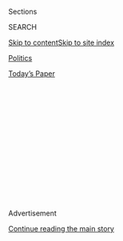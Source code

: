 <div id="app">

<div>

<div>

<div>

<div class="NYTAppHideMasthead css-1q2w90k e1suatyy0">

<div class="section css-ui9rw0 e1suatyy2">

<div class="css-eph4ug er09x8g0">

<div class="css-6n7j50">

</div>

<span class="css-1dv1kvn">Sections</span>

<div class="css-10488qs">

<span class="css-1dv1kvn">SEARCH</span>

</div>

[Skip to content](#site-content)[Skip to site
index](#site-index)

</div>

<div id="masthead-section-label" class="css-1wr3we4 eaxe0e00">

[Politics](https://www.nytimes.com/section/politics)

</div>

<div class="css-10698na e1huz5gh0">

</div>

</div>

<div id="masthead-bar-one" class="section hasLinks css-15hmgas e1csuq9d3">

<div class="css-uqyvli e1csuq9d0">

</div>

<div class="css-1uqjmks e1csuq9d1">

</div>

<div class="css-9e9ivx">

[](https://myaccount.nytimes.com/auth/login?response_type=cookie&client_id=vi)

</div>

<div class="css-1bvtpon e1csuq9d2">

[Today’s
Paper](https://www.nytimes.com/section/todayspaper)

</div>

</div>

</div>

</div>

<div data-aria-hidden="false">

<div id="site-content" data-role="main">

<div>

<div class="css-1aor85t" style="opacity:0.000000001;z-index:-1;visibility:hidden">

<div class="css-1hqnpie">

<div class="css-epjblv">

<span class="css-17xtcya">[Politics](/section/politics)</span><span class="css-x15j1o">|</span><span class="css-fwqvlz">Trump’s
Twitter War Room Aims Its Punches at Decorated
Colonel</span>

</div>

<div class="css-k008qs">

<div class="css-1iwv8en">

<span class="css-18z7m18"></span>

<div>

</div>

</div>

<span class="css-1n6z4y">https://nyti.ms/2Nr2UOq</span>

<div class="css-1705lsu">

<div class="css-4xjgmj">

<div class="css-4skfbu" data-role="toolbar" data-aria-label="Social Media Share buttons, Save button, and Comments Panel with current comment count" data-testid="share-tools">

  - 
  - 
  - 
  - 
    
    <div class="css-6n7j50">
    
    </div>

  - 
  - 

</div>

</div>

</div>

</div>

</div>

</div>

<div id="NYT_TOP_BANNER_REGION" class="css-13pd83m">

</div>

<div id="top-wrapper" class="css-1sy8kpn">

<div id="top-slug" class="css-l9onyx">

Advertisement

</div>

[Continue reading the main
story](#after-top)

<div class="ad top-wrapper" style="text-align:center;height:100%;display:block;min-height:250px">

<div id="top" class="place-ad" data-position="top" data-size-key="top">

</div>

</div>

<div id="after-top">

</div>

</div>

<div id="sponsor-wrapper" class="css-1hyfx7x">

<div id="sponsor-slug" class="css-19vbshk">

Supported by

</div>

[Continue reading the main
story](#after-sponsor)

<div id="sponsor" class="ad sponsor-wrapper" style="text-align:center;height:100%;display:block">

</div>

<div id="after-sponsor">

</div>

</div>

<div class="css-1vkm6nb ehdk2mb0">

# Trump’s Twitter War Room Aims Its Punches at Decorated Colonel

</div>

<div class="css-79elbk" data-testid="photoviewer-wrapper">

<div class="css-z3e15g" data-testid="photoviewer-wrapper-hidden">

</div>

<div class="css-1a48zt4 ehw59r15" data-testid="photoviewer-children">

![<span class="css-16f3y1r e13ogyst0" data-aria-hidden="true">Lt. Col.
Alexander S. Vindman, center, before testifying in the impeachment
inquiry last week. He has become a target of attacks on social
media.</span><span class="css-cnj6d5 e1z0qqy90" itemprop="copyrightHolder"><span class="css-1ly73wi e1tej78p0">Credit...</span><span><span>Anna
Moneymaker/The New York
Times</span></span></span>](https://static01.nyt.com/images/2019/11/06/multimedia/06vindman/merlin_163517688_abd15f6d-12cf-40a3-93ad-2851e1b01c68-articleLarge.jpg?quality=75&auto=webp&disable=upscale)

</div>

</div>

<div class="css-xt80pu e12qa4dv0">

<div class="css-18e8msd">

<div class="css-vp77d3 epjyd6m0">

<div class="css-1baulvz">

By [<span class="css-1baulvz" itemprop="name">Mike
McIntire</span>](https://www.nytimes.com/by/mike-mcintire) and
[<span class="css-1baulvz last-byline" itemprop="name">Nicholas
Confessore</span>](https://www.nytimes.com/by/nicholas-confessore)

</div>

</div>

  - 
    
    <div class="css-ld3wwf e16638kd2">
    
    Nov. 6,
    2019
    
    </div>

  - 
    
    <div class="css-4xjgmj">
    
    <div class="css-d8bdto" data-role="toolbar" data-aria-label="Social Media Share buttons, Save button, and Comments Panel with current comment count" data-testid="share-tools">
    
      - 
      - 
      - 
      - 
        
        <div class="css-6n7j50">
        
        </div>
    
      - 
      - 
    
    </div>
    
    </div>

</div>

</div>

<div class="section meteredContent css-1r7ky0e" name="articleBody" itemprop="articleBody">

<div class="css-1fanzo5 StoryBodyCompanionColumn">

<div class="css-53u6y8">

Days after a decorated Army lieutenant colonel offered damaging
testimony about President Trump’s conduct on a July phone call with
Ukraine’s leader, Mr. Trump stood on the South Lawn and issued a vague
but ominous warning.

“You’ll be seeing very soon what comes out,” Mr. Trump said on Saturday,
referring to the officer, [Lt. Col. Alexander S.
Vindman](https://www.nytimes.com/2019/10/29/us/politics/who-is-alexander-vindman.html).

Mr. Trump was not more specific. But an attack on Colonel Vindman’s
character and motives was already making its way from the dark corners
of Mr. Trump’s social media following to the front lines of the
impeachment battle.

One day earlier, the right-wing commentator Jack Posobiec had retweeted
a lengthy thread by a Florida man — a fan of QAnon, [a fringe
conspiracy](https://www.nytimes.com/interactive/2019/11/02/us/politics/trump-twitter-disinformation.html)
about the “deep state” — claiming to have witnessed Colonel Vindman
“bash America” in conversation with Russian officers during a joint
military exercise in Germany in 2013.

</div>

</div>

<div class="css-1fanzo5 StoryBodyCompanionColumn">

<div class="css-53u6y8">

That accusation was unsubstantiated and has been rejected by some of the
colonel’s colleagues. Even so, Mr. Posobiec’s post was retweeted by Mr.
Trump’s son and chief defender, Donald Trump Jr., driving it through
conservative social media circles and onto pro-Trump websites, whose
stories the younger Mr. Trump promoted to his four million followers.

“Anyone who’s been watching for the past three years is not at all
surprised that this would be their ‘star witness,’” Donald Jr. posted
about Colonel Vindman, who had testified that he was concerned about the
United States’ linking of military aid to Ukraine with an investigation
of Mr. Trump’s political rival.

While the White House has scrambled to mount an organized response to
the House impeachment inquiry — there is no consistent message from Mr.
Trump’s team and little formal guidance to surrogates — Twitter has
become the Trump war room. The president and his supporters, including
his family, [have used
Twitter](https://www.nytimes.com/interactive/2019/11/02/us/politics/trump-twitter-presidency.html)
to frame his defense, torch his Democratic inquisitors and try to
undermine public officials, like Colonel Vindman, who have testified
against him.

It is hard to discern how the six-year-old comments attributed to the
officer affect the veracity of his testimony on Capitol Hill, which
aligns with that of numerous other witnesses. But by questioning the
colonel’s loyalties, partisans who are spreading the story uncritically
to millions of Americans leave the impression he is somehow not to be
believed.

The attack emerged late on Halloween night, when a retired Army officer,
Jim Hickman, claimed he had overheard Colonel Vindman — a major at the
time who was chatting with Russian soldiers during a military exercise —
laugh “about Americans not being educated or worldly” and talking up
“Obama & globalism to the point of uncomfortable.” Mr. Hickman said he
took the major aside and reprimanded him.

</div>

</div>

<div class="css-1fanzo5 StoryBodyCompanionColumn">

<div class="css-53u6y8">

Through his lawyer, Michael Volkov, Colonel Vindman declined to comment.

Mr. Hickman, a former lieutenant colonel whose service record indicates
he served in Afghanistan and earned a Purple Heart, at some point took
an interest in QAnon. A review of his past tweets found more than 100 in
which he recirculated or commented on QAnon-related theories, including
hoaxes about Satanism and pedophilia, and until recently he had the
hashtag \#Q in his profile. Reached for comment, Mr. Hickman said he did
not believe in QAnon but found it “interesting.”

“I do think it’s actually been pretty accurate on predicting a lot of
things,” he said.

He has also tweeted strident pro-Trump, anti-Democratic themes, writing,
“It’s incredible how evil the Democrat party is.” A week before going
public with his story about Colonel Vindman, he retweeted a Trump
supporter urging: “STOP IMPEACHMENT\! STOP THIS COUP\!”

In a Twitter thread, Mr. Hickman, who said he was disabled from combat
injuries and living in Florida, said he had helped manage joint
exercises in Germany involving United States and Russian soldiers. He
met Colonel Vindman there in 2013, he said.

Colonel Vindman referred to himself as a patriot during closed-door
testimony in the House last month, and said he had reported concerns
about the president and his inner circle’s conduct out of a “sense of
duty.” The colonel received a Purple Heart after being injured by an
improvised explosive device in Iraq. He now serves on the National
Security Council.

Several officials have publicly defended the colonel since his testimony
emerged. General Joseph F. Dunford Jr., the former chairman of the Joint
Chiefs of Staff, has
[called](https://thehill.com/homenews/administration/468262-dunford-on-vindman-a-professional-competent-patriotic-and-loyal)
the colonel “a professional, competent, patriotic and loyal officer.”
Michael McFaul, the former ambassador to Russia, [has
said](https://twitter.com/McFaul/status/1191983177725861892) he had
worked with the colonel “and interacted with him in front of Russian
officers. He never once said anything near what this ‘retired Army
officer’ claims.”

Mr. Hickman appears to have first shared his story in a private “DM
room” on Twitter, where people can send direct messages to one
another. He said in a tweet that he had forgotten about the encounter
with Colonel Vindman, but that his Army friends “reminded me of what
happened and it all came back,” adding “Damn TBI,” a reference to
traumatic brain injury.

As the tale gained attention on Twitter, and received pushback from some
who questioned it, a new Twitter account popped up with the name Thomas
Lasch, tweeting that he had worked with Mr. Hickman and remembered the
2013 episode.

</div>

</div>

<div class="css-1fanzo5 StoryBodyCompanionColumn">

<div class="css-53u6y8">

Mark Hertling, a retired general who was suspicious of the pair and
contacted them through direct messaging, later tweeted: “They are who
they say they are.” But he added that “LTC Hickman and I agreed to
disagree on LTC Vindman and many other things.”

In an interview, General Hertling, who commanded the United States Army
in Europe, said that a number of things about Mr. Hickman’s
recollections did not add up, including his claim of hearing what
Colonel Vindman, who was born in Ukraine, said to Russian soldiers.

“Vindman would’ve been speaking to Russian soldiers in Russian, not
English,” he said. “Russians, when they come to these exercises, they
don’t speak English — they take pride in it.”

General Hertling added: “I asked Hickman about that, and he said, ‘Well,
they were going back and forth between Russian and English.’”

An effort to reach Mr. Lasch was unsuccessful. At his home in Homosassa,
Fla., Mr. Hickman said, “All I want is the truth to get out.”

Within a day of Colonel Vindman’s testimony, conservative media figures
on Fox News and elsewhere, as well as Republican surrogates like
[Rudolph W.
Giuliani](https://www.nytimes.com/2019/11/06/us/politics/ukraine-giuliani-charles-gucciardo.html),
raised questions about whether the Ukrainian-born colonel had “dual
loyalties.” Some even pushed the innuendo that he could be some sort of
spy for Ukraine.

On Monday, Mr. Hickman’s tweets were picked up by a pro-Trump web
magazine, American Greatness, in an article that was promoted by Mark
Levin, a talk radio host and vociferous Trump defender. On Wednesday,
Pete Hegseth, a host on the Fox morning show “Fox & Friends” — arguably
the president’s favorite cable news show — also tweeted the article.

</div>

</div>

<div class="css-1fanzo5 StoryBodyCompanionColumn">

<div class="css-53u6y8">

“Guys I’ve served with — and trust with my life — served with LTC
Vindman and saw the same thing,” Mr. Hegseth said. “He’s been a partisan
from the beginning.”

But those who know and have worked with him have provided a different
account. They said that Colonel Vindman, then a military attaché, was
assigned to meet with Russians and gather whatever intelligence he
could.

He spoke to the Russians in Russian, did not denigrate the United States
and reported everything he heard, according to a person briefed on the
episode, speaking on the condition of anonymity because the colonel had
not publicly testified. Colonel Vindman did not have dealings with Mr.
Hickman in relation to his work during the exercise, the person said,
and was not reprimanded for it.

Peter B. Zwack, a retired brigadier general who was Colonel Vindman’s
commanding officer during the joint exercise, said he was skeptical of
Mr. Hickman’s account.

“If there was something egregious that occurred, believe me, we would
have had our ears rapped in Moscow,” said General Zwack, who served as
the United States’ senior defense official and attaché to Russia.

“The bottom line is, where there are Russians in an exercise in and
among our units and people, we have an attaché that coordinates with
them,” the general said. “It’s all just a part of an attaché’s job.”

Attachés are expected to overtly collect information on what is
happening in the country in which they are posted, as well as collect
information from unsuspecting foreign officials through casual
conversation. The allegations made by Mr. Hickman may simply describe
Colonel Vindman playing his assigned role.

</div>

</div>

<div class="css-1fanzo5 StoryBodyCompanionColumn">

<div class="css-53u6y8">

In trying to undermine the impeachment inquiry, the president and his
allies have repeatedly called witnesses “Never Trumpers,” spread rumors
and conspiracy theories and described the process as a coup.

In more than 55 tweets over 47 days, The New York Times found, Mr. Trump
claimed falsely that elements of the original whistle-blower’s account
had fallen apart or proven incorrect. The president has also encouraged
reporters to reveal the whistle-blower’s identity, without doing so
himself.

His son has been less discerning. On Wednesday morning, Donald Trump Jr.
tweeted out an article purporting to name the whistle-blower.

He later denied coordinating with the White House.

</div>

</div>

</div>

<div>

</div>

<div>

</div>

<div>

</div>

<div>

<div id="bottom-wrapper" class="css-1ede5it">

<div id="bottom-slug" class="css-l9onyx">

Advertisement

</div>

[Continue reading the main
story](#after-bottom)

<div id="bottom" class="ad bottom-wrapper" style="text-align:center;height:100%;display:block;min-height:90px">

</div>

<div id="after-bottom">

</div>

</div>

</div>

</div>

</div>

## Site Index

<div>

</div>

## Site Information Navigation

  - [© <span>2020</span> <span>The New York Times
    Company</span>](https://help.nytimes.com/hc/en-us/articles/115014792127-Copyright-notice)

<!-- end list -->

  - [NYTCo](https://www.nytco.com/)
  - [Contact
    Us](https://help.nytimes.com/hc/en-us/articles/115015385887-Contact-Us)
  - [Work with us](https://www.nytco.com/careers/)
  - [Advertise](https://nytmediakit.com/)
  - [T Brand Studio](http://www.tbrandstudio.com/)
  - [Your Ad
    Choices](https://www.nytimes.com/privacy/cookie-policy#how-do-i-manage-trackers)
  - [Privacy](https://www.nytimes.com/privacy)
  - [Terms of
    Service](https://help.nytimes.com/hc/en-us/articles/115014893428-Terms-of-service)
  - [Terms of
    Sale](https://help.nytimes.com/hc/en-us/articles/115014893968-Terms-of-sale)
  - [Site
    Map](https://spiderbites.nytimes.com)
  - [Help](https://help.nytimes.com/hc/en-us)
  - [Subscriptions](https://www.nytimes.com/subscription?campaignId=37WXW)

</div>

</div>

</div>

</div>
